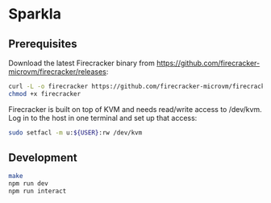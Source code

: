 # Sparkla

## Prerequisites

Download the latest Firecracker binary from https://github.com/firecracker-microvm/firecracker/releases:

```bash
curl -L -o firecracker https://github.com/firecracker-microvm/firecracker/releases/download/v0.18.0/firecracker-v0.18.0
chmod +x firecracker
```

Firecracker is built on top of KVM and needs read/write access to /dev/kvm. Log in to the host in one terminal and set up that access:

```bash
sudo setfacl -m u:${USER}:rw /dev/kvm
```

## Development

```bash
make
npm run dev
npm run interact
```
